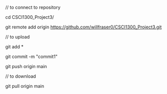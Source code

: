 // to connect to repository

cd CSCI1300_Project3/

git remote add origin https://github.com/willfraser0/CSCI1300_Project3.git

// to upload

git add *

git commit -m "commit1"

git push origin main


// to download

git pull origin main

